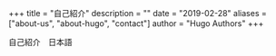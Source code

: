 +++
title = "自己紹介"
description = ""
date = "2019-02-28"
aliases = ["about-us", "about-hugo", "contact"]
author = "Hugo Authors"
+++

自己紹介　日本語